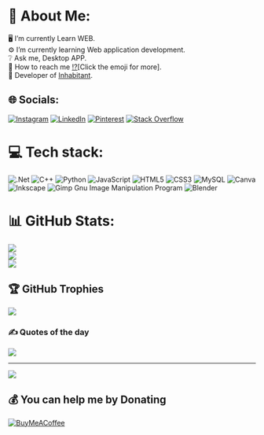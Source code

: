 # 💭 About Me:
🖥️ I’m currently Learn WEB.<br>⚙️ I’m currently learning Web application development.<br>❔ Ask me, Desktop APP.<br>📧 How to reach me <a href = "https://c.tenor.com/EzSuupzTNkUAAAAd/tenor.gif">⁉️</a>[Click the emoji for more].<br>🧠 Developer of <a href = "https://www.instagram.com/inhabitant.os/">Inhabitant</a>.


## 🌐 Socials:
[![Instagram](https://img.shields.io/badge/Instagram-%23E4405F.svg?logo=Instagram&logoColor=white)](https://instagram.com/Bulholz) [![LinkedIn](https://img.shields.io/badge/LinkedIn-%230077B5.svg?logo=linkedin&logoColor=white)](https://linkedin.com/in/14b8b4233) [![Pinterest](https://img.shields.io/badge/Pinterest-%23E60023.svg?logo=Pinterest&logoColor=white)](https://pinterest.com/cmezcy) [![Stack Overflow](https://img.shields.io/badge/-Stackoverflow-FE7A16?logo=stack-overflow&logoColor=white)](https://stackoverflow.com/users/21334379) 

# 💻 Tech stack:
![.Net](https://img.shields.io/badge/.NET-5C2D91?style=plastic&logo=.net&logoColor=white) ![C++](https://img.shields.io/badge/c++-%2300599C.svg?style=plastic&logo=c%2B%2B&logoColor=white) ![Python](https://img.shields.io/badge/python-3670A0?style=plastic&logo=python&logoColor=ffdd54) ![JavaScript](https://img.shields.io/badge/javascript-%23323330.svg?style=plastic&logo=javascript&logoColor=%23F7DF1E) ![HTML5](https://img.shields.io/badge/html5-%23E34F26.svg?style=plastic&logo=html5&logoColor=white)  ![CSS3](https://img.shields.io/badge/css3-%231572B6.svg?style=plastic&logo=css3&logoColor=white)  ![MySQL](https://img.shields.io/badge/mysql-%2300f.svg?style=plastic&logo=mysql&logoColor=white) ![Canva](https://img.shields.io/badge/Canva-%2300C4CC.svg?style=plastic&logo=Canva&logoColor=white) ![Inkscape](https://img.shields.io/badge/Inkscape-e0e0e0?style=plastic&logo=inkscape&logoColor=080A13) ![Gimp Gnu Image Manipulation Program](https://img.shields.io/badge/Gimp-657D8B?style=plastic&logo=gimp&logoColor=FFFFFF) ![Blender](https://img.shields.io/badge/blender-%23F5792A.svg?style=plastic&logo=blender&logoColor=white)
# 📊 GitHub Stats:
![](https://github-readme-stats.vercel.app/api?username=Muhammad-Zacky&theme=graywhite&hide_border=false&include_all_commits=true&count_private=true)<br/>
![](https://github-readme-streak-stats.herokuapp.com/?user=Muhammad-Zacky&theme=graywhite&hide_border=false)<br/>
![](https://github-readme-stats.vercel.app/api/top-langs/?username=Muhammad-Zacky&theme=graywhite&hide_border=false&include_all_commits=true&count_private=true&layout=compact)

## 🏆 GitHub Trophies
![](https://github-profile-trophy.vercel.app/?username=Muhammad-Zacky&theme=juicyfresh&no-frame=true&no-bg=false&margin-w=4)

### ✍️ Quotes of the day
![](https://quotes-github-readme.vercel.app/api?type=vetical&theme=dark)

---
[![](https://visitcount.itsvg.in/api?id=Muhammad-Zacky&icon=5&color=12)](https://visitcount.itsvg.in)

  ## 💰 You can help me by Donating
  [![BuyMeACoffee](https://img.shields.io/badge/Buy%20Me%20a%20Coffee-ffdd00?style=for-the-badge&logo=buy-me-a-coffee&logoColor=black)](https://buymeacoffee.com/mhdzcky24b) 

  
<!-- Proudly created with GPRM ( https://gprm.itsvg.in ) -->
